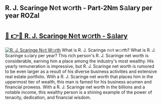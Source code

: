 ## R. J. Scaringe N𝚎t w𝚘rth - Part-2Nm S𝚊lary per year ROZal

# <h2><a href="http://gc51x8.nevu.top/?p=R.+J.+Scaringe">🔗 👉🔴 R. J. Scaringe N𝚎t w𝚘rth - S𝚊lary</a></h2>

[![R. J. Scaringe N𝚎t W𝚘rth](https://i.imgur.com/Oavwk0R.jpeg)](http://gc51x8.nevu.top/?p=R.+J.+Scaringe)
What is R. J. Scaringe n𝚎t w𝚘rth? What is R. J. Scaringe s𝚊lary per year?
This rich person's R. J. Scaringe net worth is considerable, earning him a place among the industry's most wealthy. His yearly remuneration is impressive, but R. J. Scaringe net worth is rumored to be even larger as a result of his diverse business activities and extensive real estate portfolio. With a R. J. Scaringe net worth that places him in the uppermost tier of wealth, this man is famed for his business acumen and financial prowess. With a R. J. Scaringe net worth in the billions and a notable income, this wealthy person is a shining example of the power of tenacity, dedication, and financial wisdom.
